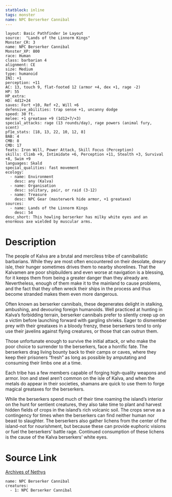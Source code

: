 ```yaml
---
statblock: inline
tags: monster
name: NPC Berserker Cannibal
---
```

```statblock
layout: Basic Pathfinder 1e Layout
source:  "Lands of the Linnorm Kings"
Monster_CR: 3
name: NPC Berserker Cannibal
Monster_XP: 800
race: Human
class: barbarian 4
alignment: CE
size: Medium
type: humanoid
INI: +1
perception: +11
AC: 13, touch 9, flat-footed 12 (armor +4, dex +1, rage -2)
HP: 55
HP_extra: 
HD: 4d12+24
saves: Fort +10, Ref +2, Will +6
defensive_abilities: trap sense +1, uncanny dodge
speed: 30 ft.
melee: +1 greataxe +9 (1d12+7/×3)
special_attacks: rage (13 rounds/day), rage powers (animal fury, scent)
pf1e_stats: [18, 13, 22, 10, 12, 8]
BAB: 4
CMB: 8
CMD: 17
feats: Iron Will, Power Attack, Skill Focus (Perception)
skills: Climb +9, Intimidate +6, Perception +11, Stealth +3, Survival +8, Swim +9
languages: Skald
special_qualities: fast movement
ecology:
  - name: Environment
    desc: any (Kalva)
  - name: Organisation
    desc: solitary, pair, or raid (3-12)
  - name: Treasure
    desc: NPC Gear (masterwork hide armor, +1 greataxe)
sources:
  - name: Lands of the Linnorm Kings
    desc: 54
desc_short: This howling berserker has milky white eyes and an enormous axe wielded by muscular arms.
```
# Description
The people of Kalva are a brutal and merciless tribe of cannibalistic barbarians. While they are most often encountered on their desolate, dreary isle, their hunger sometimes drives them to nearby shorelines. That the Kalvamen are poor shipbuilders and even worse at navigation is a blessing, for it keeps them from being a greater danger than they already are. Nevertheless, enough of them make it to the mainland to cause problems, and the fact that they often wreck their ships in the process and thus become stranded makes them even more dangerous.

Often known as berserker cannibals, these degenerates delight in stalking, ambushing, and devouring foreign humanoids. Well practiced at hunting in Kalva’s forbidding terrain, berserker cannibals prefer to silently creep up on a victim before launching forward with gargling shrieks. Eager to dismember prey with their greataxes in a bloody frenzy, these berserkers tend to only use their javelins against flying creatures, or those that can outrun them.

Those unfortunate enough to survive the initial attack, or who make the poor choice to surrender to the berserkers, face a horrific fate. The berserkers drag living bounty back to their camps or caves, where they keep their prisoners “fresh” as long as possible by amputating and consuming their limbs one at a time.

Each tribe has a few members capable of forging high-quality weapons and armor. Iron and steel aren’t common on the isle of Kalva, and when the metals do appear in their societies, shamans are quick to use them to forge magical greataxes for the berserkers.

While the berserkers spend much of their time roaming the island’s interior on the hunt for sentient creatures, they also take time to plant and harvest hidden fields of crops in the island’s rich volcanic soil. The crops serve as a contingency for times when the berserkers can find neither human nor beast to slaughter. The berserkers also gather lichens from the center of the island-not for nourishment, but because these can provide euphoric visions or fuel the berserkers’ battle rage. Continued consumption of these lichens is the cause of the Kalva berserkers’ white eyes.
# Source Link
[Archives of Nethys](https://aonprd.com/NPCDisplay.aspx?ItemName=Berserker%20Cannibal)
```encounter-table
name: NPC Berserker Cannibal
creatures:
  - 1: NPC Berserker Cannibal
```
